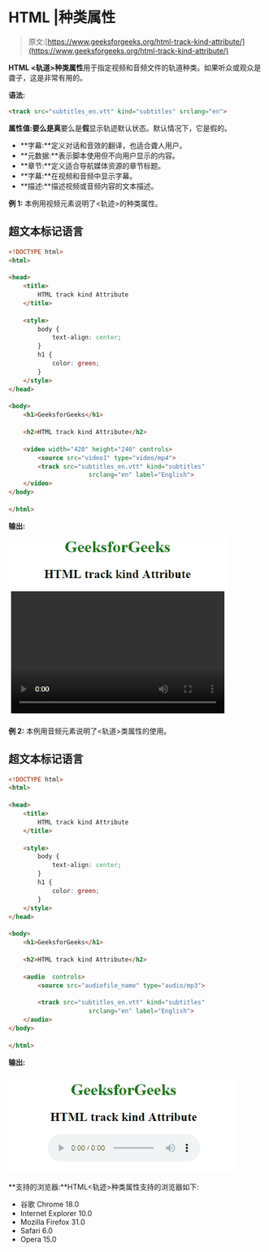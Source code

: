 # HTML |种类属性

> 原文:[https://www.geeksforgeeks.org/html-track-kind-attribute/](https://www.geeksforgeeks.org/html-track-kind-attribute/)

**HTML <轨道>种类属性**用于指定视频和音频文件的轨道种类。如果听众或观众是聋子，这是非常有用的。

**语法:**

```html
<track src="subtitles_en.vtt" kind="subtitles" srclang="en">
```

**属性值:**要么是**真**要么是**假**显示轨迹默认状态。默认情况下，它是假的。

*   **字幕:**定义对话和音效的翻译，也适合聋人用户。
*   **元数据:**表示脚本使用但不向用户显示的内容。
*   **章节:**定义适合导航媒体资源的章节标题。
*   **字幕:**在视频和音频中显示字幕。
*   **描述:**描述视频或音频内容的文本描述。

**例 1:** 本例用视频元素说明了<轨迹>的种类属性。

## 超文本标记语言

```html
<!DOCTYPE html>
<html>

<head>
    <title>
        HTML track kind Attribute
    </title>

    <style>
        body {
            text-align: center;
        }
        h1 {
            color: green;
        }
    </style>
</head>

<body>
    <h1>GeeksforGeeks</h1>

    <h2>HTML track kind Attribute</h2>

    <video width="420" height="240" controls>
        <source src="video1" type="video/mp4">
        <track src="subtitles_en.vtt" kind="subtitles"
                      srclang="en" label="English">
    </video>
</body>

</html>          
```

**输出:**

![](img/52613f4ef3bbacb7d51c1956b1fed90e.png)

**例 2:** 本例用音频元素说明了<轨道>类属性的使用。

## 超文本标记语言

```html
<!DOCTYPE html>
<html>

<head>
    <title>
        HTML track kind Attribute
    </title>

    <style>
        body {
            text-align: center;
        }
        h1 {
            color: green;
        }
    </style>
</head>

<body>
    <h1>GeeksforGeeks</h1>

    <h2>HTML track kind Attribute</h2>

    <audio  controls>
        <source src="audiofile_name" type="audio/mp3">

        <track src="subtitles_en.vtt" kind="subtitles"
                      srclang="en" label="English">
    </audio>
</body>

</html>          
```

**输出:**

![](img/79df2d05814237b5050afed0f5e1e6ed.png)

**支持的浏览器:**HTML<轨迹>种类属性支持的浏览器如下:

*   谷歌 Chrome 18.0
*   Internet Explorer 10.0
*   Mozilla Firefox 31.0
*   Safari 6.0
*   Opera 15.0